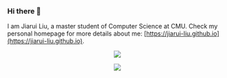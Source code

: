 ### Hi there 👋

I am Jiarui Liu, a master student of Computer Science at CMU. Check my personal homepage for more details about me: [https://jiarui-liu.github.io](https://jiarui-liu.github.io).

<p align="center">
<img src="https://komarev.com/ghpvc/?username=jiarui-liu&color=blueviolet"/>
</p>

<p align="center">
<img src="http://github-readme-streak-stats.herokuapp.com?user=jiarui-liu&theme=tokyonight&hide_border=true&date_format=M%20j%5B%2C%20Y%5D"/>
</p>

<!-- [<div align=center>![GitHub stats](https://github-readme-stats.vercel.app/api?username=Jerry-Liu-dot&theme=aura_dark&hide=stars,issues&count_private=true&show_icons=true)](https://github.Jerry-Liu-dot) -->


<!-- [<div align=center>![Wakatime Stats](https://github-readme-stats.vercel.app/api/wakatime?username=Jerry_Liu_dot&theme=aura_dark&langs_count=5&layout=compact)](https://github.com/Jerry-Liu-dot) -->
  
<!-- ![](range=last_7_days) -->

<!--
**Jerry-Liu-dot/Jerry-Liu-dot** is a ✨ _special_ ✨ repository because its `README.md` (this file) appears on your GitHub profile.

Here are some ideas to get you started:

- 🔭 I’m currently working on ...
- 🌱 I’m currently learning ...
- 👯 I’m looking to collaborate on ...
- 🤔 I’m looking for help with ...
- 💬 Ask me about ...
- 📫 How to reach me: ...
- 😄 Pronouns: ...
- ⚡ Fun fact: ...
-->
